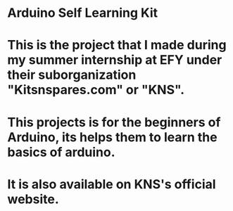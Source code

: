 # Arduino Self Learning Kit
# This is the project that I made during my summer internship at EFY under their suborganization "Kitsnspares.com" or "KNS".
# This projects is for the beginners of Arduino,  its helps them to learn the basics of arduino.
# It is also available on KNS's official website. 
